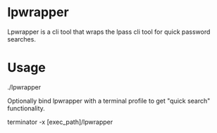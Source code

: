 # lpwrapper #

Lpwrapper is a cli tool that wraps the lpass cli tool for quick password searches.

# Usage #

./lpwrapper

Optionally bind lpwrapper with a terminal profile to get "quick search" functionality.

terminator -x [exec_path]/lpwrapper
